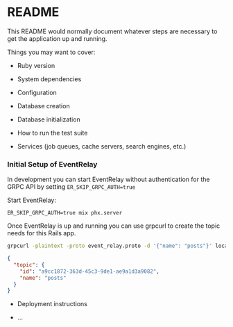 # README

This README would normally document whatever steps are necessary to get the
application up and running.

Things you may want to cover:

* Ruby version

* System dependencies

* Configuration

* Database creation

* Database initialization

* How to run the test suite

* Services (job queues, cache servers, search engines, etc.)

### Initial Setup of EventRelay

In development you can start EventRelay without authentication for the GRPC API by setting `ER_SKIP_GRPC_AUTH=true`

Start EventRelay:

`ER_SKIP_GRPC_AUTH=true mix phx.server`

Once EventRelay is up and running you can use grpcurl to create the topic needs for this Rails app.

```bash
grpcurl -plaintext -proto event_relay.proto -d '{"name": "posts"}' localhost:50051 eventrelay.Topics.CreateTopic
```

```json
{
  "topic": {
    "id": "a9cc1872-363d-45c3-9de1-ae9a1d3a9082",
    "name": "posts"
  }
}
```


* Deployment instructions

* ...

